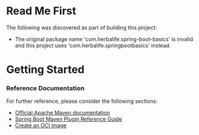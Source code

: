 # Read Me First
The following was discovered as part of building this project:

* The original package name 'com.herbalife.spring-boot-basics' is invalid and this project uses 'com.herbalife.springbootbasics' instead.

# Getting Started

### Reference Documentation
For further reference, please consider the following sections:

* [Official Apache Maven documentation](https://maven.apache.org/guides/index.html)
* [Spring Boot Maven Plugin Reference Guide](https://docs.spring.io/spring-boot/docs/3.0.5/maven-plugin/reference/html/)
* [Create an OCI image](https://docs.spring.io/spring-boot/docs/3.0.5/maven-plugin/reference/html/#build-image)

